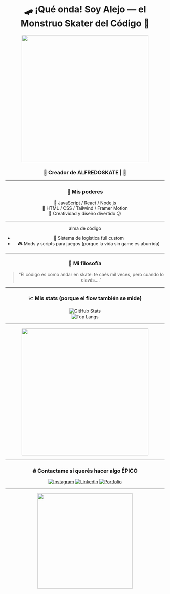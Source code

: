 
<!-- ✨ PROFILE README ✨ -->
<div align="center">

# 🛹 **¡Qué onda! Soy Alejo — el Monstruo Skater del Código 🤘**

<img src="https://media.giphy.com/media/26u4lOMA8JKSnL9Uk/giphy.gif" width="400"/>

### 🧠 Creador de ALFREDOSKATE | 🎨 

---

### 🚀 **Mis poderes**
🧩 JavaScript / React / Node.js  
🎨 HTML / CSS / Tailwind / Framer Motion    
🧠 Creatividad y diseño divertido 😜

---

alma de código  
- 💼 Sistema de logística full custom  
- 🎮 Mods y scripts para juegos (porque la vida sin game es aburrida)

---
### 🧠 **Mi filosofía**
> “El código es como andar en skate: te caés mil veces, pero cuando lo clavás....”

---

### 📈 **Mis stats (porque el flow también se mide)**  
![GitHub Stats](https://github-readme-stats.vercel.app/api?username=tuusuario&show_icons=true&theme=radical)  
![Top Langs](https://github-readme-stats.vercel.app/api/top-langs/?username=tuusuario&layout=compact&theme=radical)

---


<img src="https://i.scdn.co/image/ab67616d0000b273956001cdbc42ea5a35a39cc3" width="400"/>


---

### 🔥 **Contactame si querés hacer algo ÉPICO**
[![Instagram](https://img.shields.io/badge/-@tuinsta-E4405F?style=for-the-badge&logo=instagram&logoColor=white)](https://instagram.com/tuinsta)
[![LinkedIn](https://img.shields.io/badge/-LinkedIn-blue?style=for-the-badge&logo=linkedin&logoColor=white)](https://linkedin.com/in/tulinkedin)
[![Portfolio](https://img.shields.io/badge/🌐-Portfolio-black?style=for-the-badge)](https://tuweb.com)

---

<img src="https://media.giphy.com/media/3o6Zt481isNVuQI1l6/giphy.gif" width="300"/>


</div>
